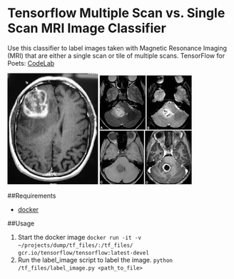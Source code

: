 # Tensorflow Multiple Scan vs. Single Scan MRI Image Classifier

Use this classifier to label images taken with Magnetic Resonance Imaging (MRI) that are either a single scan or tile of multiple scans. TensorFlow for Poets: [CodeLab](https://codelabs.developers.google.com/codelabs/tensorflow-for-poets/?utm_campaign=chrome_series_machinelearning_063016&utm_source=gdev&utm_medium=yt-desc#0)

![imageOne](glioblastoma/single/Z.jpg)
![imageTwo](glioblastoma/multiple/images.jpg)

##Requirements

* [docker](https://www.docker.com/products/docker-toolbox)

##Usage 

1. Start the docker image `docker run -it -v ~/projects/dump/tf_files/:/tf_files/ gcr.io/tensorflow/tensorflow:latest-devel`
2. Run the label_image script to label the image. `python /tf_files/label_image.py <path_to_file>`



